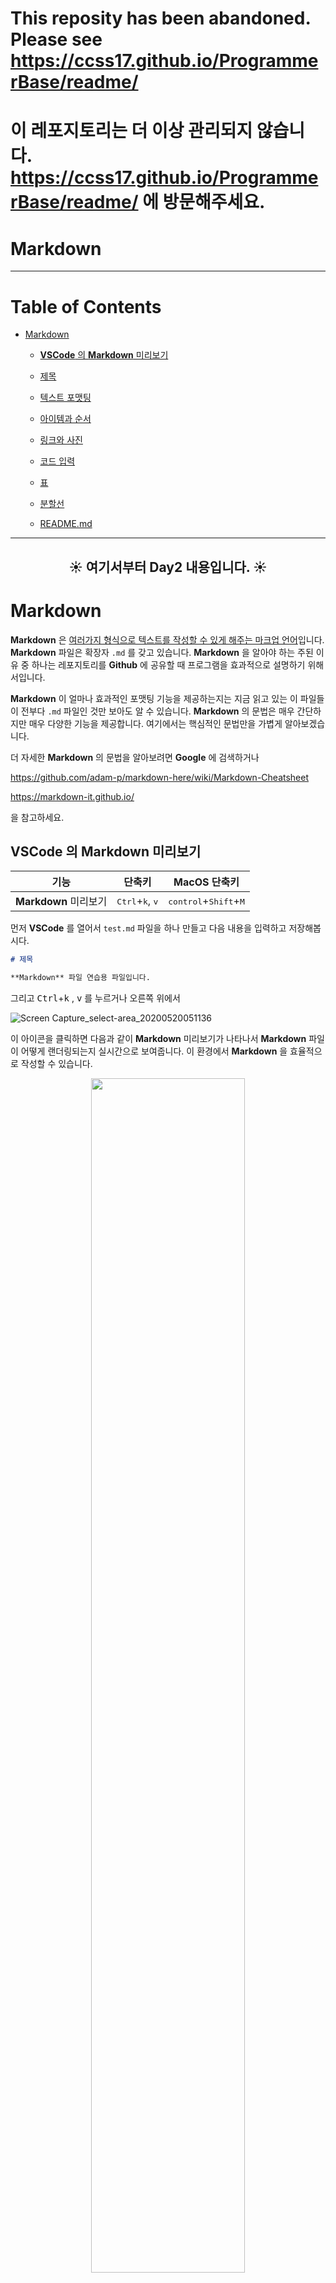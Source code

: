 
# This reposity has been abandoned. Please see https://ccss17.github.io/ProgrammerBase/readme/

# 이 레포지토리는 더 이상 관리되지 않습니다. https://ccss17.github.io/ProgrammerBase/readme/ 에 방문해주세요.

# Markdown

---

# Table of Contents

- [Markdown ](https://github.com/ccss17/ProgrammerBase/blob/master/markdown.md#markdown-1)

  - [**VSCode** 의 **Markdown** 미리보기](https://github.com/ccss17/ProgrammerBase/blob/master/markdown.md#vscode-%EC%9D%98-markdown-%EB%AF%B8%EB%A6%AC%EB%B3%B4%EA%B8%B0)

  - [제목 ](https://github.com/ccss17/ProgrammerBase/blob/master/markdown.md#%EC%A0%9C%EB%AA%A9)

  - [텍스트 포맷팅 ](https://github.com/ccss17/ProgrammerBase/blob/master/markdown.md#%ED%85%8D%EC%8A%A4%ED%8A%B8-%ED%8F%AC%EB%A7%B7%ED%8C%85)

  - [아이템과 순서](https://github.com/ccss17/ProgrammerBase/blob/master/markdown.md#%EC%95%84%EC%9D%B4%ED%85%9C%EA%B3%BC-%EC%88%9C%EC%84%9C)

  - [링크와 사진](https://github.com/ccss17/ProgrammerBase/blob/master/markdown.md#%EB%A7%81%ED%81%AC%EC%99%80-%EC%82%AC%EC%A7%84)

  - [코드 입력 ](https://github.com/ccss17/ProgrammerBase/blob/master/markdown.md#%EC%BD%94%EB%93%9C-%EC%9E%85%EB%A0%A5)

  - [표 ](https://github.com/ccss17/ProgrammerBase/blob/master/markdown.md#%ED%91%9C)

  - [분할선 ](https://github.com/ccss17/ProgrammerBase/blob/master/markdown.md#%EB%B6%84%ED%95%A0%EC%84%A0)

  - [README.md ](https://github.com/ccss17/ProgrammerBase/blob/master/markdown.md#readmemd)

---

## **<div align="center"> ☀️ ️여기서부터 Day2 내용입니다. ☀️ </div>**

# Markdown 

**Markdown** 은 [여러가지 형식으로 텍스트를 작성할 수 있게 해주는 마크업 언어](https://en.wikipedia.org/wiki/Markdown)입니다. **Markdown** 파일은 확장자 `.md` 를 갖고 있습니다. **Markdown** 을 알아야 하는 주된 이유 중 하나는 레포지토리를 **Github** 에 공유할 때 프로그램을 효과적으로 설명하기 위해서입니다. 

**Markdown** 이 얼마나 효과적인 포맷팅 기능을 제공하는지는 지금 읽고 있는 이 파일들이 전부다 `.md` 파일인 것만 보아도 알 수 있습니다. **Markdown** 의 문법은 매우 간단하지만 매우 다양한 기능을 제공합니다. 여기에서는 핵심적인 문법만을 가볍게 알아보겠습니다. 

더 자세한 **Markdown** 의 문법을 알아보려면 **Google** 에 검색하거나

https://github.com/adam-p/markdown-here/wiki/Markdown-Cheatsheet

https://markdown-it.github.io/

을 참고하세요.

## **VSCode** 의 **Markdown** 미리보기

|기능|단축키|**MacOS**  단축키|
|:---:|:---:|:---:|
|**Markdown** 미리보기|<kbd>Ctrl</kbd>+<kbd>k</kbd>, <kbd>v</kbd>| <kbd>control</kbd>+<kbd>Shift</kbd>+<kbd>M</kbd>|

먼저 **VSCode** 를 열어서 `test.md` 파일을 하나 만들고 다음 내용을 입력하고 저장해봅시다. 

```markdown
# 제목 

**Markdown** 파일 연습용 파일입니다.
```

그리고 <kbd>Ctrl</kbd>+<kbd>k</kbd> , <kbd>v</kbd> 를 누르거나 오른쪽 위에서

![Screen Capture_select-area_20200520051136](https://user-images.githubusercontent.com/16812446/82373312-60335d80-9a58-11ea-9a64-19af6e44b7cb.png)

이 아이콘을 클릭하면 다음과 같이 **Markdown** 미리보기가 나타나서 **Markdown** 파일이 어떻게 랜더링되는지 실시간으로 보여줍니다. 이 환경에서 **Markdown** 을 효율적으로 작성할 수 있습니다. 

<div align="center">
<img src="https://user-images.githubusercontent.com/16812446/82409433-b3350100-9aa8-11ea-8277-3f2c1de91c8c.gif" width="70%" height="auto">
</div>

## 제목 

가장 먼저 제목입니다. 다음과 같이 제목을 쓸 수 있습니다.

```markdown
# 가장 큰 제목

## 두번째로 큰 제목

### 세번째로 큰 제목

#### 세번째로 작은 제목

##### 두번째로 작은 제목

###### 가장 작은 제목
```

위 코드가 다음과 같이 랜더링됩니다.

---

# 가장 큰 제목

## 두번째로 큰 제목

### 세번째로 큰 제목

#### 세번째로 작은 제목

##### 두번째로 작은 제목

###### 가장 작은 제목

---

## 텍스트 포맷팅 

그 다음으로는 텍스트 포맷팅입니다. 

```markdown
별 하나로 묶으면 *이탤릭체가 된다*는 사실.

별 두개로 묶으면 **강조체 된다**는 사실.

틸드 두개로 묶으면 ~~취소선이 된다~~는 사실.

백 쿼터로 묶으면 코드체가 되어 `int a = 100;` 을 코드 폰트로 보여줄 수 있다는 사실.

> ">" 을 문장 맨 앞에 쓰면 인용구 스타일로 쓸 수 있다는 사실. 

>> ">>" 을 쓰면 이렇게 됩니다.

문장을 한번 개행하면 띄어지지가 않습니다.
보세요. 한번 개행했는데 띄어지지가 않습니다. 

**Markdown** 에서는 이렇게 두 번 개행해야 띄어집니다.

두 번 개행하니까 띄어지죠.
```

위 코드가 다음과 같이 랜더링됩니다.

---

별 하나로 묶으면 *이탤릭체가 된다*는 사실.

별 두개로 묶으면 **강조체 된다**는 사실.

틸드 두개로 묶으면 ~~취소선이 된다~~는 사실.

백 쿼터로 묶으면 코드체가 되어 `int a = 100;` 을 코드 폰트로 보여줄 수 있다는 사실.

> ">" 을 문장 맨 앞에 쓰면 인용구 스타일로 쓸 수 있다는 사실. 

>> ">>" 을 쓰면 이렇게 됩니다.

문장을 한번 개행하면 띄어지지가 않습니다.
보세요. 한번 개행했는데 띄어지지가 않습니다. 

**Markdown** 에서는 이렇게 두 번 개행해야 띄어집니다.

두 번 개행하니까 띄어지죠.

---

## 아이템과 순서

그 다음으로는 아이템과 순서입니다. 

```markdown
- 아이템입니다. 

  - 하위 아이템이에요. 두번 띄어써야 합니다.

    - 더 하위 아이템입니다. 

      이렇게 문장을 같은 레벨로 쓸 수 있습니다.
  
  - 아무말 

- 아무말 

1. 순서 아이템은 이렇게 1. 로 시작합니다.

2. 두번째 순서 아이템

    - 순서 아이템의 하위 아이템을 쓰려면 네 번 띄어써야 합니다. 

3. 그 다음 순서 아이템이에요. 

  - 순서 아이템의 하위 아이템을 두번 띄어 쓰면 이렇게 하위 레벨로 랜더링되지 않습니다.
```

위 코드가 다음과 같이 랜더링됩니다.

---

- 아이템입니다. 

  - 하위 아이템이에요. 두번 띄어써야 합니다.

    - 더 하위 아이템입니다. 

      이렇게 문장을 같은 레벨로 쓸 수 있습니다.
  
  - 아무말 

- 아무말 

1. 순서 아이템은 이렇게 1. 로 시작합니다.

2. 두번째 순서 아이템

    - 순서 아이템의 하위 아이템을 쓰려면 네 번 띄어써야 합니다. 

3. 그 다음 순서 아이템이에요. 

  - 순서 아이템의 하위 아이템을 두번 띄어 쓰면 이렇게 하위 레벨로 랜더링되지 않습니다.
---

## 링크와 사진

이제 링크와 사진을 삽입하는 문법입니다.

```markdown
개발자들이 가장 자주 사용하는 검색 엔진은 [Google](https://www.google.com) 입니다. 

한동대생들이 항상 이용하는 사이트는 [Hisnet](http://hisnet.handong.edu) 입니다. 

한동대 로고는 다음과 같습니다.

![logo](https://upload.wikimedia.org/wikipedia/commons/thumb/0/09/HGU-Emblem-eng2.png/150px-HGU-Emblem-eng2.png) 

로컬에 저장되어 있는 이미지를 사용할 수도 있습니다. 

![스폰지](sponge.png) 

> 이 경우 `sponge.png` 가 로컬에 존재해야 합니다. 
```

위 코드가 다음과 같이 랜더링됩니다.

---

개발자들이 가장 자주 사용하는 검색 엔진은 [Google](https://www.google.com) 입니다. 

한동대생들이 항상 이용하는 사이트는 [Hisnet](http://hisnet.handong.edu) 입니다. 

한동대 로고는 다음과 같습니다.

![logo](https://upload.wikimedia.org/wikipedia/commons/thumb/0/09/HGU-Emblem-eng2.png/150px-HGU-Emblem-eng2.png) 

로컬에 저장되어 있는 이미지를 사용할 수도 있습니다. 

![스폰지](sponge.png) 

> 이 경우 `sponge.png` 가 로컬에 존재해야 합니다. 

---

## 코드 입력 

백쿼터 \` 로 묶으면 int a = 100; 같은 코드를 `int a = 100;` 와 같이 가독성이 높은 코드체로 쓸 수 있습니다. 하지만 여러줄의 코드를 써야할 경우 \`\`\` 로 코드를 묶으면 됩니다. 

이때 한가지 편리한 기능은 시작하는 \`\`\` 의 오른쪽에 코드의 종류를 쓰면 코드에 색깔이 입혀져서 하이라이팅된다는 점입니다.


````markdown
```shell
$ git init
$ docker run -it ccss17/ubuntu
``` 
 
```python
s = "Python 문법 하이라이팅"
print s
```

```
s = "하이라이팅이 되지 않습니다."
print s
```
````

위 코드가 다음과 같이 랜더링됩니다.

---

```shell
$ git init
$ docker run -it ccss17/ubuntu
``` 
 
```python
s = "Python 문법 하이라이팅"
print s
```

```
s = "하이라이팅이 되지 않습니다."
print s
```
---

## 표 

**Markdown** 은 표도 지원합니다. 

```markdown
|첫번째|두번째|세번째|
|:---:|:---:|:---:|
|1|2|3|
|a|b|c|
```

위 코드가 다음과 같이 랜더링됩니다.

---

|첫번째|두번째|세번째|
|:---:|:---:|:---:|
|1|2|3|
|a|b|c|

---

## 분할선 

분할선은 전환되는 내용이 있을 때 사용하면 가독성을 높힐 수 있습니다.

```markdown
계속 되는 내용이 있는데

---

내용이 전환되면 이렇게 분할선을 넣으면 좋습니다.
```

위 코드가 다음과 같이 랜더링됩니다.

---

계속 되는 내용이 있는데

---

내용이 전환되면 이렇게 분할선을 넣으면 좋습니다.

---

## README.md 

`README.md` 라는 이름을 가진 파일은 특별한 파일입니다. 왜냐하면 **Github** 이 레포지토리의 `README.md` 파일을 자동으로 랜더링하여 웹페이지에 보여주기 때문입니다. 

**Github** 은 레포지토리의 최상위 경로에 있는 `README.md` 를 랜더링하여 보여줍니다. https://github.com/ccss17/ProgrammerBase 의 경우처럼 말이죠.

그리고 어떤 디렉토리로 들어가면 그 디렉토리의 최상위 경로에 있는 `README.md` 를 랜더링해서 보여줍니다. 여러분은 지금 `markdown.md` 파일이 랜더링된 것을 읽고 있습니다.

지금까지 **Markdown** 문법을 공부한 것은 이 `readme.md` 을 스스로 작성할 수 있는 능력을 기르기 위함입니다. 

## **<div align="center"> 🌜 ️여기까지 Day2 내용입니다. 수고하셨습니다. 🌜️ </div>**
